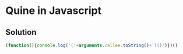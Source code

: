 # Quine in Javascript

## Solution

```Javascript
(function(){console.log('('+arguments.callee.toString()+')()')})()

```